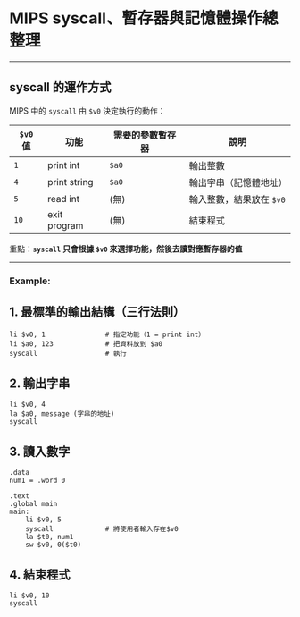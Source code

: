 # MIPS syscall、暫存器與記憶體操作總整理

---

## syscall 的運作方式

MIPS 中的 `syscall` 由 `$v0` 決定執行的動作：

| `$v0` 值 | 功能           | 需要的參數暫存器 | 說明                     |
|----------|----------------|------------------|--------------------------|
| `1`      | print int      | `$a0`            | 輸出整數                 |
| `4`      | print string   | `$a0`            | 輸出字串（記憶體地址）   |
| `5`      | read int       | (無)             | 輸入整數，結果放在 `$v0` |
| `10`     | exit program   | (無)             | 結束程式                 |

重點：**`syscall` 只會根據 `$v0` 來選擇功能，然後去讀對應暫存器的值**

---
### Example:

## 1. 最標準的輸出結構（三行法則）

    li $v0, 1               # 指定功能（1 = print int）
    li $a0, 123             # 把資料放到 $a0
    syscall                 # 執行


## 2. 輸出字串 
    
    li $v0, 4 
    la $a0, message (字串的地址)
    syscall

## 3. 讀入數字
    
    .data
    num1 = .word 0
    
    .text
    .global main
    main:
        li $v0, 5 
        syscall             # 將使用者輸入存在$v0
        la $t0, num1
        sw $v0, 0($t0)

## 4. 結束程式
    
    li $v0, 10
    syscall

